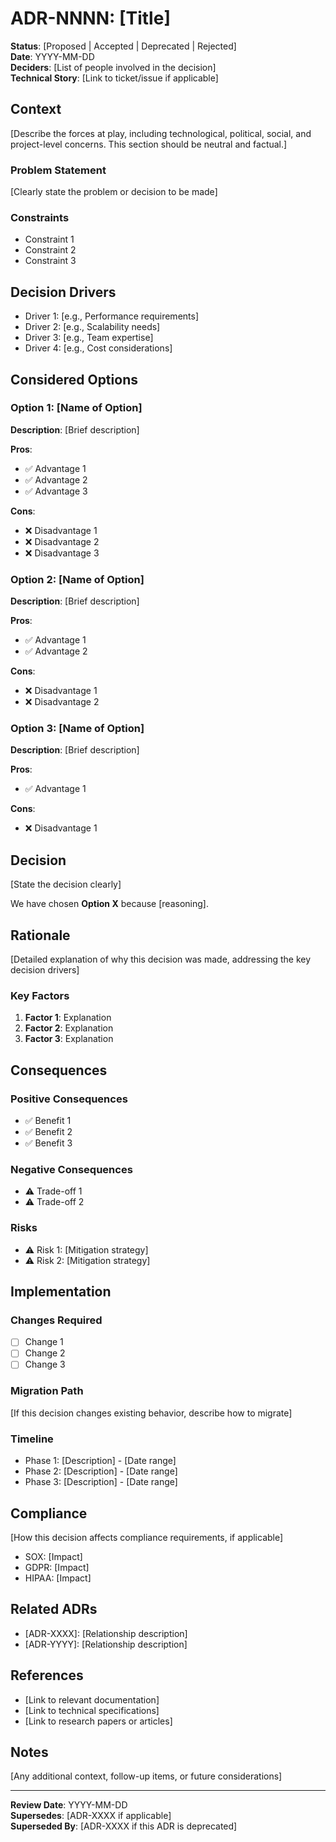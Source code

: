 # ADR-NNNN: [Title]

**Status**: [Proposed | Accepted | Deprecated | Rejected]  
**Date**: YYYY-MM-DD  
**Deciders**: [List of people involved in the decision]  
**Technical Story**: [Link to ticket/issue if applicable]

## Context

[Describe the forces at play, including technological, political, social, and project-level concerns. This section should be neutral and factual.]

### Problem Statement

[Clearly state the problem or decision to be made]

### Constraints

- Constraint 1
- Constraint 2
- Constraint 3

## Decision Drivers

- Driver 1: [e.g., Performance requirements]
- Driver 2: [e.g., Scalability needs]
- Driver 3: [e.g., Team expertise]
- Driver 4: [e.g., Cost considerations]

## Considered Options

### Option 1: [Name of Option]

**Description**: [Brief description]

**Pros**:
- ✅ Advantage 1
- ✅ Advantage 2
- ✅ Advantage 3

**Cons**:
- ❌ Disadvantage 1
- ❌ Disadvantage 2
- ❌ Disadvantage 3

### Option 2: [Name of Option]

**Description**: [Brief description]

**Pros**:
- ✅ Advantage 1
- ✅ Advantage 2

**Cons**:
- ❌ Disadvantage 1
- ❌ Disadvantage 2

### Option 3: [Name of Option]

**Description**: [Brief description]

**Pros**:
- ✅ Advantage 1

**Cons**:
- ❌ Disadvantage 1

## Decision

[State the decision clearly]

We have chosen **Option X** because [reasoning].

## Rationale

[Detailed explanation of why this decision was made, addressing the key decision drivers]

### Key Factors

1. **Factor 1**: Explanation
2. **Factor 2**: Explanation
3. **Factor 3**: Explanation

## Consequences

### Positive Consequences

- ✅ Benefit 1
- ✅ Benefit 2
- ✅ Benefit 3

### Negative Consequences

- ⚠️ Trade-off 1
- ⚠️ Trade-off 2

### Risks

- ⚠️ Risk 1: [Mitigation strategy]
- ⚠️ Risk 2: [Mitigation strategy]

## Implementation

### Changes Required

- [ ] Change 1
- [ ] Change 2
- [ ] Change 3

### Migration Path

[If this decision changes existing behavior, describe how to migrate]

### Timeline

- Phase 1: [Description] - [Date range]
- Phase 2: [Description] - [Date range]
- Phase 3: [Description] - [Date range]

## Compliance

[How this decision affects compliance requirements, if applicable]

- SOX: [Impact]
- GDPR: [Impact]
- HIPAA: [Impact]

## Related ADRs

- [ADR-XXXX]: [Relationship description]
- [ADR-YYYY]: [Relationship description]

## References

- [Link to relevant documentation]
- [Link to technical specifications]
- [Link to research papers or articles]

## Notes

[Any additional context, follow-up items, or future considerations]

---

**Review Date**: YYYY-MM-DD  
**Supersedes**: [ADR-XXXX if applicable]  
**Superseded By**: [ADR-XXXX if this ADR is deprecated]
